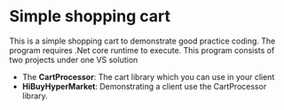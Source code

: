 # Simple shopping cart
This is a simple shopping cart to demonstrate good practice coding. The program requires .Net core runtime to execute. This program consists of two projects under one VS solution 

* The **CartProcessor**: The cart library which you can use in your client
* **HiBuyHyperMarket**: Demonstrating a client use the CartProcessor library.

